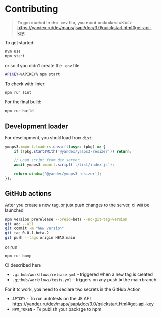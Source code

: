 # Contributing

> To get started in the `.env` file, you need to declare `APIKEY` https://yandex.ru/dev/maps/jsapi/doc/3.0/quickstart.html#get-api-key:

To get started:

```sh
nvm use
npm start
```

or so if you didn't create the `.env` file

```sh
APIKEY=%APIKEY% npm start
```

To check with linter:

```sh
npm run lint
```

For the final build:

```sh
npm run build
```


## Development loader

For development, you shold load from `dist`:

```js
ymaps3.import.loaders.unshift(async (pkg) => {
    if (!pkg.startsWith('@yandex/ymaps3-resizer')) return;

    // Load script from dev server
    await ymaps3.import.script(`./dist/index.js`);

    return window['@yandex/ymaps3-resizer'];
});
```


## GitHub actions

After you create a new tag, or just push changes to the server, ci will be launched

```sh
npm version prerelease --preid=beta --no-git-tag-version
git add --all
git commit -m "New version"
git tag 0.0.1-beta.2
git push --tags origin HEAD:main
```

or run

```sh
npm run bump
```

CI described here

- `.github/workflows/release.yml` - triggered when a new tag is created
- `.github/workflows/tests.yml` - triggers on any push to the main branch

For it to work, you need to declare two secrets in the GitHub Action:

- `APIKEY` - To run autotests on the JS API https://yandex.ru/dev/maps/jsapi/doc/3.0/quickstart.html#get-api-key
- `NPM_TOKEN` - To publish your package to npm
